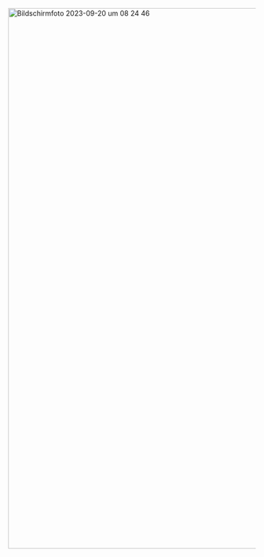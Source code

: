 <img width="1101" alt="Bildschirmfoto 2023-09-20 um 08 24 46" src="https://github.com/tueftelPark/Einfuehrung/assets/113671718/9e7dac7b-99e6-4e68-849c-8a766598afef">
